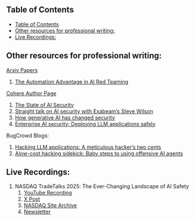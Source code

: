 ## Table of Contents

- [Table of Contents](#table-of-contents)
- [Other resources for professional writing:](#other-resources-for-professional-writing)
- [Live Recordings:](#live-recordings)

## Other resources for professional writing:

[Arxiv Papers](https://arxiv.org/)
   1. [The Automation Advantage in AI Red Teaming](https://arxiv.org/abs/2504.19855)

[Cohere Author Page](https://cohere.com/blog/authors/adsdawson)
   1. [The State of AI Security](https://cohere.com/blog/the-state-of-ai-security)
   2. [Straight talk on AI security with Exabeam’s Steve Wilson](https://cohere.com/blog/straight-talk-on-ai-security-with-exabeams-steve-wilson)
   3. [How generative AI has changed security](https://cohere.com/blog/how-generative-ai-has-changed-security-2)
   4. [Enterprise AI security: Deploying LLM applications safely](https://cohere.com/blog/enterprise-ai-security-deploying-llm-applications-safely)

BugCrowd Blogs:
   1. [Hacking LLM applications: A meticulous hacker’s two cents](https://www.bugcrowd.com/blog/hacking-llm-applications-a-meticulous-hackers-two-cents/)
   2. [A ​​low-cost hacking sidekick: Baby steps to using offensive AI agents](https://www.bugcrowd.com/blog/a-low-cost-hacking-sidekick-baby-steps-to-using-offensive-ai-agents/)

## Live Recordings:

1. NASDAQ TradeTalks 2025: The Ever-Changing Landscape of AI Safety
   1. [YouTube Recording](https://www.youtube.com/watch?v=kWJyrbWsRNk)
   2. [X Post](https://x.com/TradeTalks/status/1910011018417152209)
   3. [NASDAQ Site Archive](https://www.nasdaq.com/tradetalks)
   4. [Newsletter](https://nd.nasdaq.com/index.php/email/emailWebview?email=MzAzLVFLTS00NjMAAAGZvtyL08Ia-vzz6UkWW2Cy1pxd4KKA_IB971Vv4isec8ZPn9Yn4zf6SN6GDxFLlqHXhOeIcraIZ1_20-X0JHaPFQJAiOmMFrvSAw)

